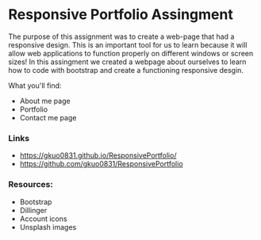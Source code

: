 
# Responsive Portfolio Assingment
The purpose of this assignment was to create a web-page that had a responsive design. This is an important tool for us to learn because it will allow web applications to function properly on different windows or screen sizes! In this assingment we created a webpage about ourselves to learn how to code with bootstrap and create a functioning responsive desgin.

What you'll find:
  * About me page
  * Portfolio
  * Contact me page

### Links
* https://gkuo0831.github.io/ResponsivePortfolio/
* https://github.com/gkuo0831/ResponsivePortfolio

  

### Resources:
* Bootstrap
* Dillinger
* Account icons
* Unsplash images
